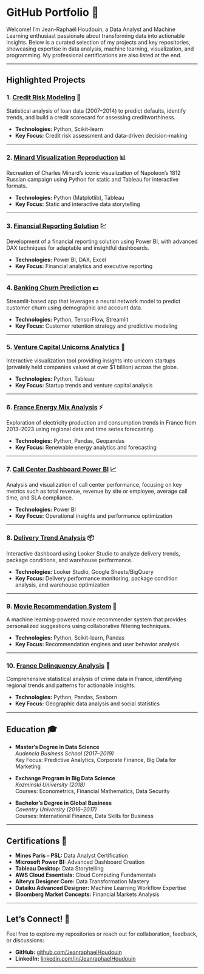 # **GitHub Portfolio** 🌟

Welcome! I’m Jean-Raphaël Houdouin, a Data Analyst and Machine Learning enthusiast passionate about transforming data into actionable insights. Below is a curated selection of my projects and key repositories, showcasing expertise in data analysis, machine learning, visualization, and programming. My professional certifications are also listed at the end.

---

## **Highlighted Projects**

### 1. [**Credit Risk Modeling**](https://github.com/raphaelhoudouin/credit-risk-modeling) 🏦  
Statistical analysis of loan data (2007–2014) to predict defaults, identify trends, and build a credit scorecard for assessing creditworthiness.  

- **Technologies:** Python, Scikit-learn  
- **Key Focus:** Credit risk assessment and data-driven decision-making  

---

### 2. [**Minard Visualization Reproduction**](https://github.com/raphaelhoudouin/minard-visualization-reproduction) 📊  
Recreation of Charles Minard’s iconic visualization of Napoleon’s 1812 Russian campaign using Python for static and Tableau for interactive formats.  

- **Technologies:** Python (Matplotlib), Tableau  
- **Key Focus:** Static and interactive data storytelling  

---

### 3. [**Financial Reporting Solution**](https://github.com/raphaelhoudouin/financial-reporting-solution) 💹  
Development of a financial reporting solution using Power BI, with advanced DAX techniques for adaptable and insightful dashboards.  

- **Technologies:** Power BI, DAX, Excel  
- **Key Focus:** Financial analytics and executive reporting  

---

### 4. [**Banking Churn Prediction**](https://github.com/raphaelhoudouin/banking-churn-prediction) 💵  
Streamlit-based app that leverages a neural network model to predict customer churn using demographic and account data.  

- **Technologies:** Python, TensorFlow, Streamlit  
- **Key Focus:** Customer retention strategy and predictive modeling  

---

### 5. [**Venture Capital Unicorns Analytics**](https://github.com/raphaelhoudouin/vc_unicorns_analytics) 🦄  
Interactive visualization tool providing insights into unicorn startups (privately held companies valued at over $1 billion) across the globe.  

- **Technologies:** Python, Tableau  
- **Key Focus:** Startup trends and venture capital analysis  

---

### 6. [**France Energy Mix Analysis**](https://github.com/raphaelhoudouin/france-energy-mix) ⚡  
Exploration of electricity production and consumption trends in France from 2013–2023 using regional data and time series forecasting.  

- **Technologies:** Python, Pandas, Geopandas  
- **Key Focus:** Renewable energy analytics and forecasting  

---

### 7. [**Call Center Dashboard Power BI**](https://github.com/raphaelhoudouin/callcenter_analytics_powerbi) 📈
Analysis and visualization of call center performance, focusing on key metrics such as total revenue, revenue by site or employee, average call time, and SLA compliance.  

- **Technologies:** Power BI  
- **Key Focus:** Operational insights and performance optimization  

---

### 8. [**Delivery Trend Analysis**](https://github.com/raphaelhoudouin/delivery-trend-analysis) 📦  
Interactive dashboard using Looker Studio to analyze delivery trends, package conditions, and warehouse performance.  

- **Technologies:** Looker Studio, Google Sheets/BigQuery  
- **Key Focus:** Delivery performance monitoring, package condition analysis, and warehouse optimization
  
---

### 9. [**Movie Recommendation System**](https://github.com/raphaelhoudouin/movies-recommender-system) 🎥  
A machine learning-powered movie recommender system that provides personalized suggestions using collaborative filtering techniques.  

- **Technologies:** Python, Scikit-learn, Pandas  
- **Key Focus:** Recommendation engines and user behavior analysis  

---

### 10. [**France Delinquency Analysis**](https://github.com/raphaelhoudouin/france-delinquency-analysis) 👮  
Comprehensive statistical analysis of crime data in France, identifying regional trends and patterns for actionable insights.  

- **Technologies:** Python, Pandas, Seaborn  
- **Key Focus:** Geographic data analysis and social statistics  

---

## **Education** 🎓  

- **Master’s Degree in Data Science**  
  *Audencia Business School (2017–2019)*  
  Key Focus: Predictive Analytics, Corporate Finance, Big Data for Marketing  

- **Exchange Program in Big Data Science**  
  *Kozminski University (2018)*  
  Courses: Econometrics, Financial Mathematics, Data Security  

- **Bachelor’s Degree in Global Business**  
  *Coventry University (2016–2017)*  
  Courses: International Finance, Data Skills for Business  

---

## **Certifications** 🏅  

- **Mines Paris – PSL:** Data Analyst Certification
- **Microsoft Power BI:** Advanced Dashboard Creation
- **Tableau Desktop:** Data Storytelling
- **AWS Cloud Essentials:** Cloud Computing Fundamentals
- **Alteryx Designer Core:** Data Transformation Mastery
- **Dataiku Advanced Designer:** Machine Learning Workflow Expertise
- **Bloomberg Market Concepts:** Financial Markets Analysis  

---

## **Let’s Connect!** 🤝  

Feel free to explore my repositories or reach out for collaboration, feedback, or discussions:  

- **GitHub:** [github.com/JeanraphaelHoudouin](https://github.com/raphaelhoudouin)  
- **LinkedIn:** [linkedin.com/in/JeanraphaelHoudouin](https://linkedin.com/in/jeanraphaelhoudouin)  

---
